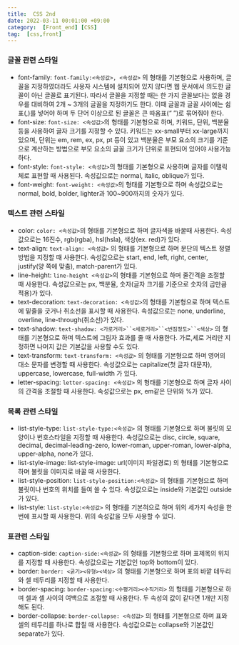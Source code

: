 ```yaml
---
title:  CSS 2nd
date: 2022-03-11 00:01:00 +09:00
category:  [Front_end] [CSS]
tag:  [css,front]
---
```


### 글꼴 관련 스타일

- font-family: `font-family:<속성값>, <속성값>` 의 형태를 기본형으로 사용하며, 글꼴을 지정하였더라도 사용자 시스템에 설치되어 있지 않다면 웹 문서에서 의도한 글꼴이 아닌 글꼴로 표기된다. 따라서 글꼴을 지정할 때는 한 가지 글꼴보다는 없을 경우를 대비하여 2개 ~ 3개의 글꼴을 지정하기도 한다. 이때 글꼴과 글꼴 사이에는 쉼표(,)를 넣어야 하며 두 단어 이상으로 된 글꼴은 큰 따옴표(“ ”)로 묶어줘야 한다.
- font-size: `font-size: <속성값>`의 형태를 기본형으로 하며, 키워드, 단위, 백분율 등을 사용하여 글자 크기를 지정할 수 있다. 키워드는 xx-small부터 xx-large까지 있으며, 단위는 em, rem, ex, px, pt 등이 있고 백분율은 부모 요소의 크기를 기준으로 계산하는 방법으로 부모 요소의 글꼴 크기가 단위로 표현되어 있어야 사용가능하다.
- font-style: `font-style: <속성값>`의 형태를 기본형으로 사용하며 글자를 이탤릭체로 표현할 때 사용된다. 속성값으로는 normal, italic, oblique가 있다.
- font-weight: `font-weight: <속성값>`의 형태를 기본형으로 하며 속성값으로는 normal, bold, bolder, lighter과 100~900까지의 숫자가 있다.

### 텍스트 관련 스타일

- color: `color: <속성값>`의 형태를 기본형으로 하며 글자색을 바꿀때 사용한다. 속성값으로는 16진수, rgb(rgba), hsl(hsla), 색상(ex. red)가 있다.
- text-align: `text-align: <속성값>` 의 형태를 기본형으로 하며 문단의 텍스트 정렬 방법을 지정할 때 사용한다. 속성값으로는 start, end, left, right, center, justify(양 쪽에 맞춤), match-parent가 있다.
- line-height: `line-height <속성값>`의 형태를 기본형으로 하며 줄간격을 조절할 때 사용한다. 속성값으로는 px, 백분율, 숫자(글자 크기를 기준으로 숫자의 곱만큼 적용)가 있다.
- text-decoration: `text-decoration: <속성값>`의 형태를 기본형으로 하며 텍스트에 밑줄을 긋거나 취소선을 표시할 때 사용한다. 속성값으로는 none, underline, overline, line-through(취소선)가 있다.
- text-shadow: `text-shadow: <가로거리>``<세로거리>``<번짐정도>``<색상>` 의 형태를 기본형으로 하며 텍스트에 그림자 효과를 줄 때 사용한다. 가로,세로 거리만 지정하면 나머지 값은 기본값을 사용할 수도 있다.
- text-transform: `text-transform: <속성값>` 의 형태를 기본형으로 하며 영어의 대소 문자를 변경할 때 사용한다. 속성값으로는 capitalize(첫 글자 대문자), uppercase, lowercase, full-width 가 있다.
- letter-spacing: `letter-spacing: <속성값>` 의 형태를 기본형으로 하며 글자 사이의 간격을 조절할 때 사용한다. 속성값으로는 px, em같은 단위와 %가 있다.

### 목록 관련 스타일

- list-style-type: `list-style-type:<속성값>` 의 형태를 기본형으로 하며 불릿의 모양이나 번호스타일을 지정할 때 사용한다. 속성값으로는 disc, circle, square, decimal, decimal-leading-zero, lower-roman, upper-roman, lower-alpha, upper-alpha, none가 있다.
- list-style-image: list-style-image: url(이미지 파일경로) 의 형태를 기본형으로 하며 불릿을 이미지로 바꿀 때 사용한다.
- list-style-position: `list-style-position:<속성값>` 의 형태를 기본형으로 하며 불릿이나 번호의 위치를 들여 쓸 수 있다. 속성값으로는 inside와 기본값인 outside가 있다.
- list-style: `list-style:<속성값>` 의 형태를 기본혀으로 하며 위의 세가지 속성을 한번에 표시할 때 사용한다. 위의 속성값을 모두 사용할 수 있다.

### 표관련 스타일

- caption-side: `caption-side:<속성값>` 의 형태를 기본형으로 하며 표제목의 위치를 지정할 때 사용한다. 속성값으로는 기본값인 top와 bottom이 있다.
- border: `border: <굵기><유형><색상>` 의 형태를 기본형으로 하며 표의 바깥 테두리와 셀 테두리를 지정할 때 사용한다.
- border-spacing: `border-spacing:<수평거리><수직거리>` 의 형태를 기본형으로 하며 셀과 셀 사이의 여백으로 조절할 때 사용한다. 두 속성의 값이 같다면 1개만 지정해도 된다.
- border-collapse: `border-collapse: <속성값>` 의 형태를 기본형으로 하며 표와 셀의 테두리를 하나로 합칠 때 사용한다. 속성값으로는 collapse와 기본값인 separate가 있다.
